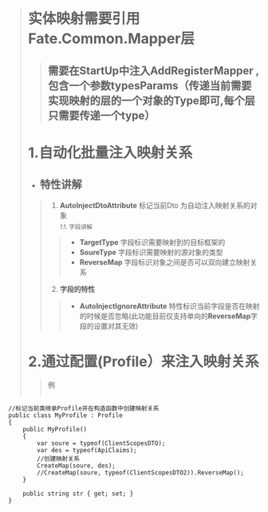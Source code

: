 ># 实体映射需要引用Fate.Common.Mapper层
>> ## 需要在StartUp中注入AddRegisterMapper ,包含一个参数<b>typesParams</b>（传递当前需要实现映射的层的一个对象的Type即可,每个层只需要传递一个type）
># 1.自动化批量注入映射关系
>* ## 特性讲解
>>   1. <b>AutoInjectDtoAttribute</b> 标记当前Dto 为自动注入映射关系的对象  
>><sub>1.1. 字段讲解</sub>
>>>    - <b>TargetType</b> 字段标识需要映射到的目标框架的
>>>    - <b>SoureType</b> 字段标识需要映射的源对象的类型
>>>   - <b>ReverseMap</b> 字段标识对象之间是否可以双向建立映射关系
>>   2. <b>字段的特性</b>
>>>    - <b>AutoInjectIgnoreAttribute</b> 特性标识当前字段是否在映射的时候是否忽略(此功能目前仅支持单向的<b>ReverseMap</b>字段的设置对其无效)
># 2.通过配置(<b>Profile</b>）来注入映射关系
>> 例
>> ```
    //标记当前类继承Profile并在构造函数中创建映射关系
    public class MyProfile : Profile
    {
        public MyProfile()
        {
            var soure = typeof(ClientScopesDTO);
            var des = typeof(ApiClaims);
            //创建映射关系
            CreateMap(soure, des);
            //CreateMap(soure, typeof(ClientScopesDTO2)).ReverseMap();
        }

        public string str { get; set; }
    }
>> ```